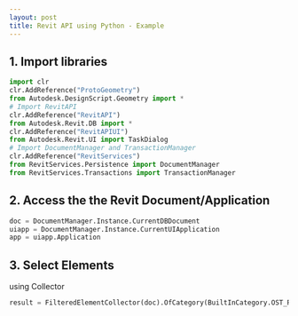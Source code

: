 ```yaml
---
layout: post
title: Revit API using Python - Example
---
```

<style>

.overlay {
  fill: none;
  pointer-events: all;
}
    </style>

## 1. Import libraries

```python
import clr
clr.AddReference("ProtoGeometry")
from Autodesk.DesignScript.Geometry import *
# Import RevitAPI
clr.AddReference("RevitAPI")
from Autodesk.Revit.DB import *
clr.AddReference("RevitAPIUI")
from Autodesk.Revit.UI import TaskDialog
# Import DocumentManager and TransactionManager
clr.AddReference("RevitServices")
from RevitServices.Persistence import DocumentManager
from RevitServices.Transactions import TransactionManager
```

## 2. Access the the Revit Document/Application

```python
doc = DocumentManager.Instance.CurrentDBDocument
uiapp = DocumentManager.Instance.CurrentUIApplication
app = uiapp.Application
```

## 3. Select Elements

using Collector

```python
result = FilteredElementCollector(doc).OfCategory(BuiltInCategory.OST_Revisions).WhereElementIsNotElementType().ToElements()
```